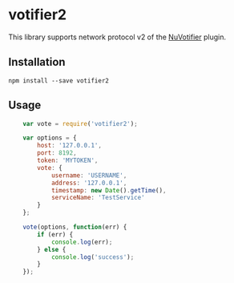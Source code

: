 # votifier2

This library supports network protocol v2 of the [NuVotifier](https://www.spigotmc.org/resources/nuvotifier.13449/) plugin.

## Installation

`npm install --save votifier2`

## Usage

```js
    var vote = require('votifier2');

    var options = {
        host: '127.0.0.1',
        port: 8192,
        token: 'MYTOKEN',
        vote: {
            username: 'USERNAME',
            address: '127.0.0.1',
            timestamp: new Date().getTime(),
            serviceName: 'TestService'
        }
    };

    vote(options, function(err) {
        if (err) {
            console.log(err);
        } else {
            console.log('success');
        }
    });
